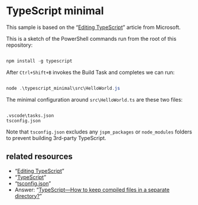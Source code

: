 # TypeScript minimal

This sample is based on the “[Editing TypeScript](https://code.visualstudio.com/Docs/languages/typescript)” article from Microsoft.

This is a sketch of the PowerShell commands run from the root of this repository:

```PowerShell

npm install -g typescript

```

After `Ctrl+Shift+B` invokes the Build Task and completes we can run:

```PowerShell

node .\typescript_minimal\src\HelloWorld.js

```

The minimal configuration around `src\HelloWorld.ts` are these two files:

```plaintext

.vscode\tasks.json
tsconfig.json

```

Note that `tsconfig.json` excludes any `jspm_packages` or `node_modules` folders to prevent building 3rd-party TypeScript.

## related resources

* “[Editing TypeScript](https://code.visualstudio.com/Docs/languages/typescript)”
* “[TypeScript](https://www.typescriptlang.org/)”
* “[tsconfig.json](https://www.typescriptlang.org/docs/handbook/tsconfig-json.html)”
* Answer: “[TypeScript—How to keep compiled files in a separate directory?](https://stackoverflow.com/a/24454551/22944)”
